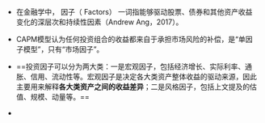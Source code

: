 + 在金融学中， 因子（ Factors） 一词指能够驱动股票、债券和其他资产收益变化的深层次和持续性因素（Andrew Ang，2017）。

+ CAPM模型认为任何投资组合的收益都来自于承担市场风险的补偿，是“单因子模型”，只有“市场因子”。
+ ==投资因子可以分为两大类：一是宏观因子，包括经济增长、实际利率、通胀、信用、流动性等。宏观因子是决定各大类资产整体收益的驱动来源，因此主要用来解释**各大类资产之间的收益差异**；二是风格因子，包括上文提及的估值、规模、动量等。==
+ 